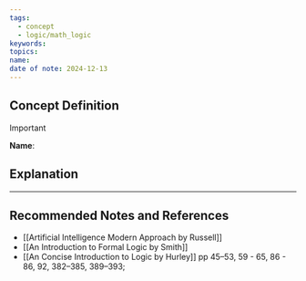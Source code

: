 ```yaml
---
tags:
  - concept
  - logic/math_logic
keywords: 
topics: 
name: 
date of note: 2024-12-13
---
```


## Concept Definition

>[!important]
>**Name**: 



## Explanation





-----------
##  Recommended Notes and References


- [[Artificial Intelligence Modern Approach by Russell]] 
- [[An Introduction to Formal Logic by Smith]]
- [[An Concise Introduction to Logic by Hurley]] pp 45–53, 59 - 65, 86 - 86, 92, 382–385, 389–393;